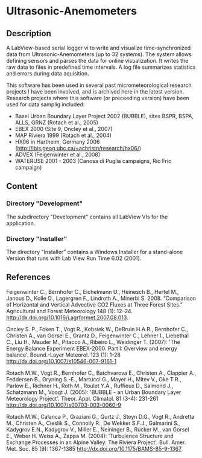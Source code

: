 # Ultrasonic-Anemometers

## Description

A LabView-based serial logger vi to write and visualize time-synchronized data from Ultrasonic-Anemometers (up to 32 systems). The system allows defining sensors and parses the data for online visualization. It writes the raw data to files in predefined time intervals. A log file summarizes statistics and errors during data aquisition.

This software has been used in several past micrometeorological research projects I have been involved, and is archived here in the latest version. Research projects where this software (or preceeding version) have been used for data samplig included:

* Basel Urban Boundary Layer Project 2002 (BUBBLE), sites BSPR, BSPA, ALLS, GRNZ (Rotach et al., 2005)
* EBEX 2000 (Site 9, Oncley et al., 2007)
* MAP Riviera 1999 (Rotach et al., 2004)
* HX06 in Hartheim, Germany 2006 (http://ibis.geog.ubc.ca/~achristn/research/hx06/)
* ADVEX (Feigenwinter et al., 2008)
* WATERUSE 2001 - 2003 (Canosa di Puglia campaigns, Rio Frio campaign)

## Content

### Directory "Development"

The subdirectory "Development" contains all LabView VIs for the application.

### Directory "Installer"

The directory "Installer" contains a Windows Installer for a stand-alone Version that runs with Lab View Run Time 6.02 (2001).

## References

Feigenwinter C., Bernhofer C., Eichelmann U., Heinesch B., Hertel M., Janous D., Kolle O., Lagergren F., Lindroth A., Minerbi S. 2008. “Comparison of Horizontal and Vertical Advective CO2 Fluxes at Three Forest Sites.” Agricultural and Forest Meteorology 148 (1): 12–24. http://dx.doi.org/10.1016/j.agrformet.2007.08.013.

Oncley S. P., Foken T., Vogt R., Kohsiek W., DeBruin H.A.R., Bernhofer C., Christen A., van Gorsel E., Grantz D., Feigenwinter C., Lehner I., Liebethal C., Liu H., Mauder M., Pitacco A., Ribeiro L., Weidinger T. (2007): 'The Energy Balance Experiment EBEX-2000. Part I: Overview and energy balance'. Bound.-Layer Meteorol. 123 (1): 1-28 http://dx.doi.org/10.1007/s10546-007-9161-1

Rotach M.W., Vogt R., Bernhofer C., Batchvarova E., Christen A., Clappier A., Feddersen B., Gryning S.-E., Martucci G., Mayer H., Mitev V., Oke T.R., Parlow E., Richner H., Roth M., Roulet Y.A., Ruffieux D., Salmond J., Schatzmann M., Voogt J. (2005): 'BUBBLE - an Urban Boundary Layer Meteorology Project'. Theor. Appl. Climatol. 81 (3-4): 231-261 http://dx.doi.org/10.1007/s00703-003-0060-9

Rotach M.W., Calanca P., Graziani G., Gurtz J., Steyn D.G., Vogt R., Andretta M., Christen A., Cieslik S., Connolly R., De Wekker S.F.J., Galmarini S., Kadygrov E.N., Kadygrov V., Miller E., Neininger B., Rucker M., van Gorsel E., Weber H. Weiss A., Zappa M. (2004): 'Turbulence Structure and Exchange Processes in an Alpine Valley: The Riviera Project'. Bull. Amer. Met. Soc. 85 (9): 1367-1385 http://dx.doi.org/10.1175/BAMS-85-9-1367
